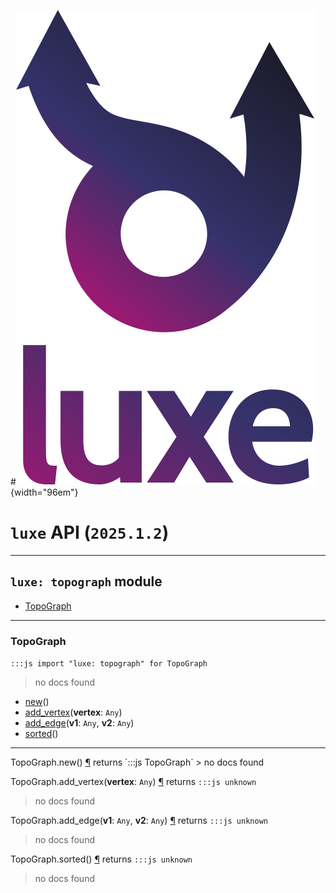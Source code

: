#![](../../../images/luxe-dark.svg){width="96em"}

# `luxe` API (`2025.1.2`)  


---

## `luxe: topograph` module

- [TopoGraph](#topograph)   

---

### TopoGraph
`:::js import "luxe: topograph" for TopoGraph`
> no docs found

- [new](#TopoGraph.new)()
- [add_vertex](#TopoGraph.add_vertex)(**vertex**: `Any`)
- [add_edge](#TopoGraph.add_edge+2)(**v1**: `Any`, **v2**: `Any`)
- [sorted](#TopoGraph.sorted)()

<hr/>
<endpoint module="luxe: topograph" class="TopoGraph" signature="new()"></endpoint>
<signature id="TopoGraph.new">TopoGraph.new()
<a class="headerlink" href="#TopoGraph.new" title="Permanent link">¶</a></signature>
<span class='api_ret'>returns</span> `:::js TopoGraph`
> no docs found   

<endpoint module="luxe: topograph" class="TopoGraph" signature="add_vertex(vertex : Any)"></endpoint>
<signature id="TopoGraph.add_vertex">TopoGraph.add_vertex(**vertex**: `Any`)
<a class="headerlink" href="#TopoGraph.add_vertex" title="Permanent link">¶</a></signature>
<span class='api_ret'>returns</span> `:::js unknown`
> no docs found   

<endpoint module="luxe: topograph" class="TopoGraph" signature="add_edge(v1 : Any, v2 : Any)"></endpoint>
<signature id="TopoGraph.add_edge+2">TopoGraph.add_edge(**v1**: `Any`, **v2**: `Any`)
<a class="headerlink" href="#TopoGraph.add_edge+2" title="Permanent link">¶</a></signature>
<span class='api_ret'>returns</span> `:::js unknown`
> no docs found   

<endpoint module="luxe: topograph" class="TopoGraph" signature="sorted()"></endpoint>
<signature id="TopoGraph.sorted">TopoGraph.sorted()
<a class="headerlink" href="#TopoGraph.sorted" title="Permanent link">¶</a></signature>
<span class='api_ret'>returns</span> `:::js unknown`
> no docs found   

